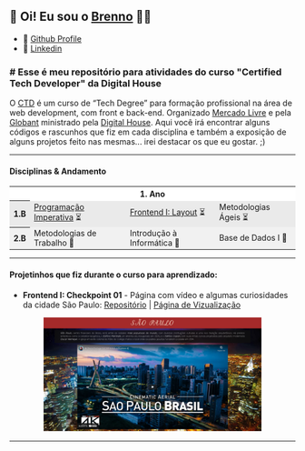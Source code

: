 ## 👋 Oi! Eu sou o [Brenno](https://github.com/brennomachado/) 🏳️‍🌈

- 📑 [Github Profile](https://github.com/brennomachado/)
- 📠 [Linkedin](https://www.linkedin.com/in/brennomachado/)

### \# Esse é meu repositório para atividades do curso "Certified Tech Developer" da Digital House

O [CTD](https://www.digitalhouse.com/br/acoes/certified-tech-developer) é um curso de “Tech Degree” para formação profissional na área de web development, com front e back-end. Organizado [Mercado Livre](https://www.mercadolivre.com.br/) e pela [Globant](https://www.globant.com/pt-br) ministrado pela [Digital House](https://www.digitalhouse.com/br).
Aqui você irá encontrar alguns códigos e rascunhos que fiz em cada disciplina e também a exposição de alguns projetos feito nas mesmas... irei destacar os que eu gostar. ;)

---

#### Disciplinas & Andamento

<div style="font-size: 14px;">
  <table>
        <tr>
          <th bgcolor="ffffff" colspan="4">1. Ano</th>
        </tr>
        <tr>
          <th bgcolor="eaeaea">1.B</th>
          <td bgcolor="eaeaea"><a href="https://github.com/brennomachado/DigitalHouse/tree/main/Prog.%20Imperativa" target="_blank">Programação  Imperativa</a> ⏳</td>
          <td bgcolor="eaeaea"><a href="https://github.com/brennomachado/DigitalHouse/tree/main/Frontend%20I" target="_blank">Frontend I: Layout</a> ⏳</td>
          <td bgcolor="eaeaea">Metodologias Ágeis ⏳</td>
        </tr>
        <tr>
          <th bgcolor="f1f1f1">2.B</th>
          <td bgcolor="f1f1f1">Metodologias de Trabalho 🙈</td>
          <td bgcolor="f1f1f1">Introdução à Informática 🙈</td>
          <td bgcolor="f1f1f1">Base de Dados I 🙈</td>
        </tr>
  </table>
</div>
<!-- <div style="font-size: 14px;">
  <table>
      <tr>
        <th bgcolor="ffffff" colspan="4">1. Ano</th>
        <th bgcolor="ffffff"colspan="4">2. Ano</th>
      </tr>
      <tr>
        <th bgcolor="eaeaea">1.B</th>
        <td bgcolor="eaeaea">Programação  Imperativa</td>
        <td bgcolor="eaeaea">Frontend I: Layout</td>
        <td bgcolor="eaeaea">Learn Agility </td>
        <th bgcolor="f1f1f1">1.B</th>
        <td bgcolor="f1f1f1">Frontend III: Frameworks</td>
        <td bgcolor="f1f1f1">Backend</td>
        <td bgcolor="f1f1f1">Infraestrutura II </td>
      </tr>
      <tr" >
        <th bgcolor="f1f1f1">2.B</th>
        <td bgcolor="f1f1f1">Metodologias de Trabalho</td>
        <td bgcolor="f1f1f1">Introdução à Informática</td>
        <td bgcolor="f1f1f1">Base de Dados I </td>
        <th bgcolor="eaeaea">2.B</th>
        <td bgcolor="eaeaea">Backend</td>
        <td bgcolor="eaeaea">UX / UI</td>
        <td bgcolor="eaeaea">Gestão de Tempo</td>
      </tr>
      <tr" >
        <th bgcolor="eaeaea">3.B</th>
        <td bgcolor="eaeaea">Frontend II: JS Front</td>
        <td bgcolor="eaeaea">Teamwork & Trabalho Colaborativo</td>
        <td bgcolor="eaeaea">Programação Orientada a Objetos</td>
        <th bgcolor="d6d6d6" rowspan="2">3.B<br>4.B</th>
        <th bgcolor="d6d6d6" colspan="3" rowspan="2">Projeto Integrador</th>
      </tr>
      <tr" >
        <th bgcolor="f1f1f1">4.B</th>
        <td bgcolor="f1f1f1">Design Thinking</td>
        <td bgcolor="f1f1f1">Testing I</td>
        <td bgcolor="f1f1f1">Infraestrutura I</td>
      </tr>
  </table>
</div> -->

---

#### Projetinhos que fiz durante o curso para aprendizado:

- **Frontend I: Checkpoint 01** - Página com vídeo e algumas curiosidades da cidade São Paulo: [Repositório](https://github.com/brennomachado/DigitalHouse/tree/main/checkpoints/CP-02-Frontend-I/01) | [Página de Vizualização](https://brennomachado.github.io/DigitalHouse/checkpoints/CP-02-Frontend-I/01/)
<p align="center">
  <a target="_blank" href="https://brennomachado.github.io/DigitalHouse/checkpoints/CP-02-Frontend-I/01/"><img height="200" src="checkpoints/imgs/capa-frontend1-cp-01.png"></a>
</p>

---
